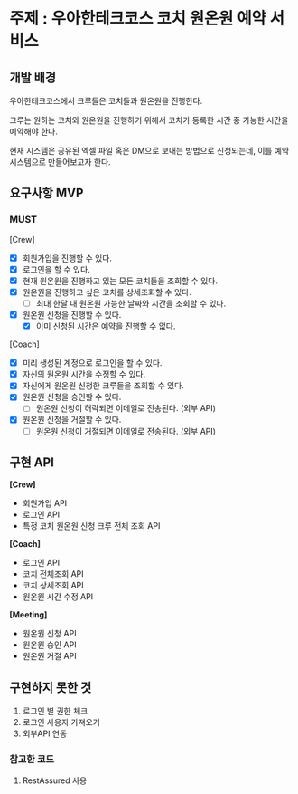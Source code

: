 # 주제 : 우아한테크코스 코치 원온원 예약 서비스

## 개발 배경

우아한테크코스에서 크루들은 코치들과 원온원을 진행한다.

크루는 원하는 코치와 원온원을 진행하기 위해서 코치가 등록한 시간 중 가능한 시간을 예약해야 한다.

현재 시스템은 공유된 엑셀 파일 혹은 DM으로 보내는 방법으로 신청되는데, 이를 예약 시스템으로 만들어보고자 한다.

## 요구사항 MVP

### MUST

[Crew]

- [X]  회원가입을 진행할 수 있다.
- [X]  로그인을 할 수 있다.
- [X]  현재 원온원을 진행하고 있는 모든 코치들을 조회할 수 있다.
- [X]  원온원을 진행하고 싶은 코치를 상세조회할 수 있다.
    - [ ]  최대 한달 내 원온원 가능한 날짜와 시간을 조회할 수 있다.
- [X]  원온원 신청을 진행할 수 있다.
    - [X]  이미 신청된 시간은 예약을 진행할 수 없다.

[Coach]

- [X]  미리 생성된 계정으로 로그인을 할 수 있다.
- [X]  자신의 원온원 시간을 수정할 수 있다.
- [X]  자신에게 원온원 신청한 크루들을 조회할 수 있다.
- [X]  원온원 신청을 승인할 수 있다.
    - [ ]  원온원 신청이 허락되면 이메일로 전송된다. (외부 API)
- [X]  원온원 신청을 거절할 수 있다.
    - [ ]  원온원 신청이 거절되면 이메일로 전송된다. (외부 API)

## 구현 API

**[Crew]**

- 회원가입 API
- 로그인 API
- 특정 코치 원온원 신청 크루 전체 조회 API

**[Coach]**

- 로그인 API
- 코치 전체조회 API
- 코치 상세조회 API
- 원온원 시간 수정 API

**[Meeting]**

- 원온원 신청 API
- 원온원 승인 API
- 원온원 거절 API

## 구현하지 못한 것

1. 로그인 별 권한 체크
2. 로그인 사용자 가져오기
3. 외부API 연동

### 참고한 코드

1. RestAssured 사용
